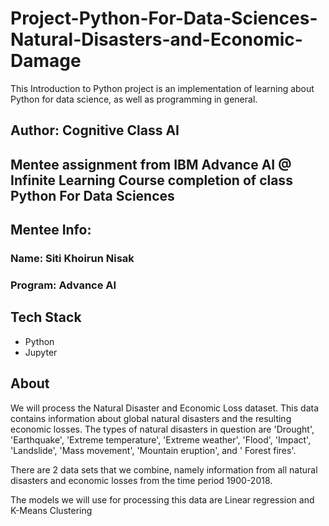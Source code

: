 # Project-Python-For-Data-Sciences-Natural-Disasters-and-Economic-Damage
This Introduction to Python project is an implementation of learning about Python for data science, as well as programming in general.

## Author: Cognitive Class AI

## Mentee assignment from IBM Advance AI @ Infinite Learning Course completion of class Python For Data Sciences

## Mentee Info: 
### Name: Siti Khoirun Nisak
### Program: Advance AI

## Tech Stack
- Python
- Jupyter 

## About 
We will process the Natural Disaster and Economic Loss dataset. This data contains information about global natural disasters and the resulting economic losses. The types of natural disasters in question are 'Drought', 'Earthquake', 'Extreme temperature', 'Extreme weather', 'Flood', 'Impact', 'Landslide', 'Mass movement', 'Mountain eruption', and ' Forest fires'.

There are 2 data sets that we combine, namely information from all natural disasters and economic losses from the time period 1900-2018.

The models we will use for processing this data are Linear regression and K-Means Clustering
